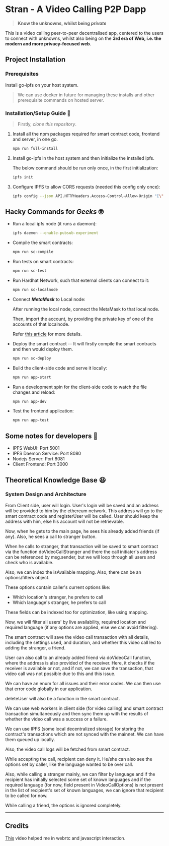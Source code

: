 # Stran - A Video Calling P2P Dapp

> **Know the unknowns, whilst being *private***

This is a video calling peer-to-peer decentralised app, centered to the users to connect with unknowns, whilst also being on the **3rd era of Web, i.e. the modern and more privacy-focused web**.

## Project Installation

### Prerequisites

Install go-ipfs on your host system. 

> We can use docker in future for managing these installs and other prerequisite commands on hosted server.

### Installation/Setup Guide 🤔

> Firstly, *clone this repository*.

1. Install all the npm packages required for smart contract code, frontend and server, in one go.

    ```sh
    npm run full-install
    ```

2. Install go-ipfs in the host system and then initialize the installed ipfs.

    The below command should be run only once, in the first initialization:

    ```sh
    ipfs init
    ```

3. Configure IPFS to allow CORS requests (needed this config only once):

    ```sh
    ipfs config --json API.HTTPHeaders.Access-Control-Allow-Origin "[\"*\"]"
    ```

## Hacky Commands for *Geeks* 🤓

* Run a local ipfs node (it runs a daemon):

    ```sh
    ipfs daemon --enable-pubsub-experiment
    ```

* Compile the smart contracts:

    ```sh
    npm run sc-compile
    ```

* Run tests on smart contracts:

    ```sh
    npm run sc-test
    ```

* Run Hardhat Network, such that external clients can connect to it:

    ```sh
    npm run sc-localnode
    ```

* Connect ***MetaMask*** to Local node:

    After running the local node, connect the MetaMask to that local node.
    
    Then, import the account, by providing the private key of one of the accounts of that localnode.

    Refer [this article](https://dev.to/dabit3/the-complete-guide-to-full-stack-ethereum-development-3j13) for more details.

* Deploy the smart contract -- It will firstly compile the smart contracts and then would deploy them.

    ```sh
    npm run sc-deploy
    ```

* Build the client-side code and serve it locally:

    ```sh
    npm run app-start
    ```

* Run a development spin for the client-side code to watch the file changes and reload:

    ```sh
    npm run app-dev
    ```

* Test the frontend application:

    ```sh
    npm run app-test
    ```

## Some notes for developers 🧠

* IPFS WebUI: Port 5001
* IPFS Daemon Service: Port 8080
* Nodejs Server: Port 8081
* Client Frontend: Port 3000

## Theoretical Knowledge Base 😆

### System Design and Architecture

From Client side, user will login. User's login will be saved and an address will be provided to him by the ethereum network. This address will go to the smart contract code and registerUser will be called. User should keep the address with him, else his account will not be retrievable.

Now, when he gets to the main page, he sees his already added friends (if any). 
Also, he sees a call to stranger button. 

When he calls to stranger, that transaction will be saved to smart contract via the function doVideoCallStranger and there the call initiater's address can be referenced by msg.sender, but we will loop through all users and check who is available.

Also, we can index the isAvailable mapping.
Also, there can be an options/filters object.

These options contain caller's current options like:
* Which location's stranger, he prefers to call
* Which language's stranger, he prefers to call

These fields can be indexed too for optimization, like using mapping.

Now, we will filter all users' by live availability, required location and required language (if any options are applied, else we can avoid filtering).

The smart contract will save the video call transaction with all details, including the settings used, and duration, and whether this video call led to adding the stranger, a friend.

User can also call to an already added friend via doVideoCall function, where the address is also provided of the receiver. Here, it checks if the receiver is available or not, and if not, we can save the transaction, that video call was not possible due to this and this issue.

We can have an enum for all issues and their error codes. We can then use that error code globally in our application. 

deleteUser will also be a function in the smart contract.

We can use web workers in client side (for video calling) and smart contract transaction simultaneously and then sync them up with the results of whether the video call was a success or a failure.

We can use IPFS (some local decentralized storage) for storing the contract's transactions which are not synced with the mainnet. We can have them queued up locally.

Also, the video call logs will be fetched from smart contract. 

While accepting the call, recipient can deny it. He/she can also see the options set by caller, like the language wanted to be over call. 

Also, while calling a stranger mainly, we can filter by language and if the recipient has initially selected some set of known languages and if the required language (for now, field present in VideoCallOptions) is not present in the list of recipient's set of known languages, we can ignore that recipient to be called for now.

While calling a friend, the options is ignored completely.

---

## Credits

[This](https://youtu.be/pv3UHYwgxnM) video helped me in webrtc and javascript interaction.
